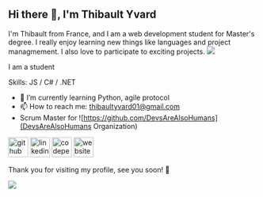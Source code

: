 ## Hi there 👋, I'm Thibault Yvard
I'm Thibault from France, and I am a web development student for Master's degree. I really enjoy learning new things like languages and project managmement. I also love to participate to exciting projects.
![](https://arturssmirnovs.github.io/github-profile-readme-generator/images/banner.png)

I am a student

Skills: JS / C# / .NET

- 🌱 I’m currently learning Python, agile protocol 
- 📫 How to reach me: thibaultyvard01@gmail.com
- Scrum Master for ![https://github.com/DevsAreAlsoHumans](DevsAreAlsoHumans Organization)


[<img src='https://cdn.jsdelivr.net/npm/simple-icons@3.0.1/icons/github.svg' alt='github' height='40'>](https://github.com/thibaultyvd)  [<img src='https://cdn.jsdelivr.net/npm/simple-icons@3.0.1/icons/linkedin.svg' alt='linkedin' height='40'>](https://www.linkedin.com/in/thibault-yvard/)  [<img src='https://cdn.jsdelivr.net/npm/simple-icons@3.0.1/icons/codepen.svg' alt='codepen' height='40'>](https://codepen.io/ThibaultYVD)  [<img src='https://cdn.jsdelivr.net/npm/simple-icons@3.0.1/icons/icloud.svg' alt='website' height='40'>](https://thibault-yvard.fr)  

Thank you for visiting my profile, see you soon! 👋

![](https://komarev.com/ghpvc/?username=thibaultyvd&color=blue&style=for-the-badge)
